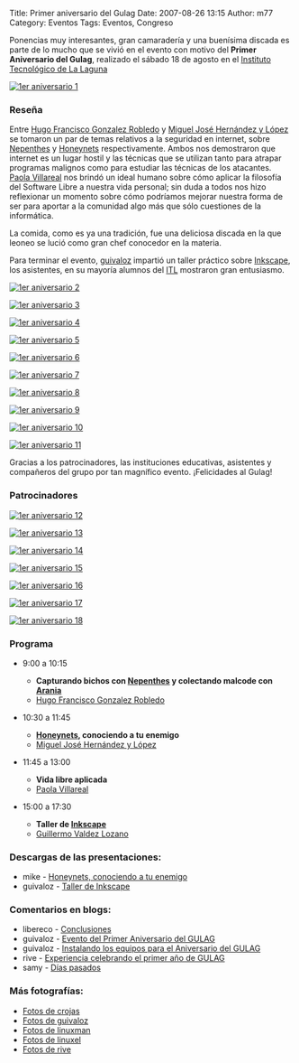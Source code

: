 Title: Primer aniversario del Gulag
Date: 2007-08-26 13:15
Author: m77
Category: Eventos
Tags: Eventos, Congreso

Ponencias muy interesantes, gran camaradería y una buenísima discada es parte de lo mucho que se vivió en el evento con motivo del __Primer Aniversario del Gulag__, realizado el sábado 18 de agosto en el [Instituto Tecnológico de La Laguna](http://www.itlalaguna.edu.mx)

[![1er aniversario 1]({attach}2007-08-18-aniversario/04-asistentes-small.jpg)]({attach}2007-08-18-aniversario/04-asistentes.jpg)

<!-- break -->

### Reseña

Entre [Hugo Francisco Gonzalez Robledo](http://www.honeynet.org.mx/web/pages/Miembros) y [Miguel José Hernández y López](http://www.honeynet.org.mx/web/pages/Miembros) se tomaron un par de temas relativos a la seguridad en internet, sobre [Nepenthes](http://es.wikipedia.org/wiki/Nepenthes) y [Honeynets](http://en.wikipedia.org/wiki/Honeynet_project) respectivamente. Ambos nos demostraron que internet es un lugar hostil y las técnicas que se utilizan tanto para atrapar programas malignos como para estudiar las técnicas de los atacantes. [Paola Villareal](http://creativecommons.org.mx) nos brindó un ideal humano sobre cómo aplicar la filosofía del Software Libre a nuestra vida personal; sin duda a todos nos hizo reflexionar un momento sobre cómo podríamos mejorar nuestra forma de ser para aportar a la comunidad algo más que sólo cuestiones de la informática.

La comida, como es ya una tradición, fue una deliciosa discada en la que leoneo se lució como gran chef conocedor en la materia.

Para terminar el evento, [guivaloz](http://www.movimientolibre.com) impartió un taller práctico sobre [Inkscape](http://www.inkscape.org), los asistentes, en su mayoría alumnos del [ITL](http://www.itlalaguna.edu.mx) mostraron gran entusiasmo.

[![1er aniversario 2]({attach}2007-08-18-aniversario/00-tux-small.jpg)]({attach}2007-08-18-aniversario/00-tux.jpg)

[![1er aniversario 3]({attach}2007-08-18-aniversario/01-hugo-small.jpg)]({attach}2007-08-18-aniversario/01-hugo.jpg)

[![1er aniversario 4]({attach}2007-08-18-aniversario/02-miguel-small.jpg)]({attach}2007-08-18-aniversario/02-miguel.jpg)

[![1er aniversario 5]({attach}2007-08-18-aniversario/03-paola-small.jpg)]({attach}2007-08-18-aniversario/03-paola.jpg)

[![1er aniversario 6]({attach}2007-08-18-aniversario/05-discada-small.jpg)]({attach}2007-08-18-aniversario/05-discada.jpg)

[![1er aniversario 7]({attach}2007-08-18-aniversario/06-taller-small.jpg)]({attach}2007-08-18-aniversario/06-taller.jpg)

[![1er aniversario 8]({attach}2007-08-18-aniversario/07-taller-small.jpg)]({attach}2007-08-18-aniversario/07-taller.jpg)

[![1er aniversario 9]({attach}2007-08-18-aniversario/08-taller-small.jpg)]({attach}2007-08-18-aniversario/08-taller.jpg)

[![1er aniversario 10]({attach}2007-08-18-aniversario/09-paseo-small.jpg)]({attach}2007-08-18-aniversario/09-paseo.jpg)

[![1er aniversario 11]({attach}2007-08-18-aniversario/10-paseo-small.jpg)]({attach}2007-08-18-aniversario/10-paseo.jpg)

Gracias a los patrocinadores, las instituciones educativas, asistentes y compañeros del grupo por tan magnífico evento. ¡Felicidades al Gulag!

### Patrocinadores

[![1er aniversario 12]({attach}2007-08-18-aniversario/patrocinador-itl.png)](http://www.itlalaguna.edu.mx)

[![1er aniversario 13]({attach}2007-08-18-aniversario/patrocinador-ual.png)](http://www.ual.mx)

[![1er aniversario 14]({attach}2007-08-18-aniversario/patrocinador-mcs.png)](http://www.mcs.com.mx)

[![1er aniversario 15]({attach}2007-08-18-aniversario/patrocinador-ittrade.png)](http://www.ittrade.com.mx)

[![1er aniversario 16]({attach}2007-08-18-aniversario/patrocinador-niit.png)](http://http://www.niit-laguna.com)

[![1er aniversario 17]({attach}2007-08-18-aniversario/patrocinador-hauri.png)](http://www.hauri.com.mx)

[![1er aniversario 18]({attach}2007-08-18-aniversario/patrocinador-proteknet.png)](http://www.protektnet.com)

### Programa

* 9:00 a 10:15
    * __Capturando bichos con [Nepenthes](http://es.wikipedia.org/wiki/Nepenthes) y colectando malcode con [Arania](http://www.honeynet.org.mx/web/pages/Arania)__
    * [Hugo Francisco Gonzalez Robledo](http://www.honeynet.org.mx/web/pages/Miembros)

* 10:30 a 11:45
    * __[Honeynets](http://en.wikipedia.org/wiki/Honeynet_project), conociendo a tu enemigo__
    * [Miguel José Hernández y López](http://www.mike.com.mx)

* 11:45 a 13:00
    * __Vida libre aplicada__
    * [Paola Villareal](http://paolavillarreal.name)

* 15:00 a 17:30
    * __Taller de [Inkscape](http://www.inkscape.org)__
    * [Guillermo Valdez Lozano](http://www.movimientolibre.com)


### Descargas de las presentaciones:

* mike - [Honeynets, conociendo a tu enemigo](2007-08-18-aniversario/presentacion-mike-honeynets.pdf)
* guivaloz - [Taller de Inkscape](2007-08-18-aniversario/presentacion-guivaloz-inkscape.pdf)

### Comentarios en blogs:

* libereco - [Conclusiones](http://cuentosdenuncajamas.wordpress.com/2007/08/20/conclusiones)
* guivaloz - [Evento del Primer Aniversario del GULAG](http://www.movimientolibre.com/articulos/gulag-primer-aniversario.html)
* guivaloz - [Instalando los equipos para el Aniversario del GULAG](http://www.movimientolibre.com/articulos/gulag-primer-aniversario-instalacion.html)
* rive - [Experiencia celebrando el primer año de GULAG](http://www.riveonline.com/index.php/blog/show/Experiencia-celebrando-el-primer-ao-de-GULAG.html)
* samy - [Días pasados](http://valenz.wordpress.com/2007/08/21/dias-pasados)

### Más fotografías:

* [Fotos de crojas](http://www.djeheuty.net/gulag/aniversario)
* [Fotos de guivaloz](http://www.movimientolibre.com/articulos/gulag-primer-aniversario.html)
* [Fotos de linuxman](http://picasaweb.google.es/inguanzo/PrimerAniversarioDelGulag)
* [Fotos de linuxel](http://linuxel.blogsome.com/2007/08/21/dias-despues)
* [Fotos de rive](http://www.flickr.com/photos/cespinoq/archives/date-posted/2007/08/18/)

